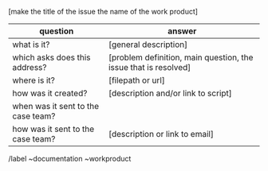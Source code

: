 [make the title of the issue the name of the work product]

|question|answer|
|-|-|
|what is it?|[general description]|
|which asks does this address?|[problem definition, main question, the issue that is resolved]|
|where is it?|[filepath or url]|
|how was it created?|[description and/or link to script]|
|when was it sent to the case team?||
|how was it sent to the case team?|[description or link to email]|

/label ~documentation ~workproduct